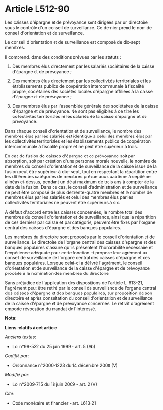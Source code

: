 # Article L512-90

Les caisses d'épargne et de prévoyance sont dirigées par un directoire sous le contrôle d'un conseil de surveillance. Ce
dernier prend le nom de conseil d'orientation et de surveillance. 

Le conseil d'orientation et de surveillance est composé de dix-sept membres. 

Il comprend, dans des conditions prévues par les statuts : 

1. Des membres élus directement par les salariés sociétaires de la caisse d'épargne et de prévoyance ; 

2. Des membres élus directement par les collectivités territoriales et les établissements publics de coopération
intercommunale à fiscalité propre, sociétaires des sociétés locales d'épargne affiliées à la caisse d'épargne et de
prévoyance ; 

3. Des membres élus par l'assemblée générale des sociétaires de la caisse d'épargne et de prévoyance. Ne sont pas éligibles à
ce titre les collectivités territoriales ni les salariés de la caisse d'épargne et de prévoyance. 

Dans chaque conseil d'orientation et de surveillance, le nombre des membres élus par les salariés est identique à celui des
membres élus par les collectivités territoriales et les établissements publics de coopération intercommunale à fiscalité
propre et ne peut être supérieur à trois. 

En cas de fusion de caisses d'épargne et de prévoyance soit par absorption, soit par création d'une personne morale nouvelle,
le nombre de membres du conseil d'orientation et de surveillance de la caisse issue de la fusion peut être supérieur à dix-
sept, tout en respectant la répartition entre les différentes catégories de membres prévue aux quatrième à septième alinéas
ci-dessus, pendant un délai maximum de trois ans à compter de la date de la fusion. Dans ce cas, le conseil d'administration
et de surveillance ne peut être composé de plus de trente-quatre membres et le nombre de membres élus par les salariés et
celui des membres élus par les collectivités territoriales ne peuvent être supérieurs à six.

A défaut d'accord entre les caisses concernées, le nombre total des membres du conseil d'orientation et de surveillance,
ainsi que la répartition de ces derniers par caisse et par catégorie, peuvent être fixés par l'organe central des caisses
d'épargne et des banques populaires. 

Les membres du directoire sont proposés par le conseil d'orientation et de surveillance. Le directoire de l'organe central
des caisses d'épargne et des banques populaires s'assure qu'ils présentent l'honorabilité nécessaire et l'expérience adéquate
pour cette fonction et propose leur agrément au conseil de surveillance de l'organe central des caisses d'épargne et des
banques populaires. Lorsque celui-ci a délivré l'agrément, le conseil d'orientation et de surveillance de la caisse d'épargne
et de prévoyance procède à la nomination des membres du directoire. 

Sans préjudice de l'application des dispositions de l'article L. 613-21, l'agrément peut être retiré par le conseil de
surveillance de l'organe central des caisses d'épargne et des banques populaires, sur proposition de son directoire et après
consultation du conseil d'orientation et de surveillance de la caisse d'épargne et de prévoyance concernée. Le retrait
d'agrément emporte révocation du mandat de l'intéressé.

**Nota:**



**Liens relatifs à cet article**

_Anciens textes_:

  - Loi n°99-532 du 25 juin 1999 - art. 5 (Ab)

_Codifié par_:

  - Ordonnance n°2000-1223 du 14 décembre 2000 (V)

_Modifié par_:

  - Loi n°2009-715 du 18 juin 2009 - art. 2 (V)

_Cite_:

  - Code monétaire et financier - art. L613-21

